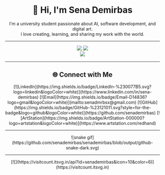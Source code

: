 <div align="center">

# 👋 Hi, I'm Sena Demirbas

I'm a university student passionate about AI, software development, and digital art.  
I love creating, learning, and sharing my work with the world.

---

<!-- GitHub Stats -->
<div>
  <img src="https://github-readme-stats.vercel.app/api?username=senademirbas&theme=aura&hide_border=true&include_all_commits=true&count_private=true" width="48%" />
  <img src="https://github-readme-streak-stats.herokuapp.com/?user=senademirbas&theme=aura&hide_border=true" width="48%" />
</div>

<div>
  <img src="https://github-readme-stats.vercel.app/api/top-langs/?username=senademirbas&theme=aura&hide_border=true&include_all_commits=true&count_private=true&layout=compact" width="36%" />
</div>

---

## 🌐 Connect with Me
<div>
  [![LinkedIn](https://img.shields.io/badge/LinkedIn-%230077B5.svg?logo=linkedin&logoColor=white)](https://www.linkedin.com/in/sena-demirbas)
  [![Email](https://img.shields.io/badge/Email-D14836?logo=gmail&logoColor=white)](mailto:senadmrbsx@gmail.com)
  [![GitHub](https://img.shields.io/badge/GitHub-%23121011.svg?style=for-the-badge&logo=github&logoColor=white)](https://github.com/senademirbas)
  [![ArtStation](https://img.shields.io/badge/ArtStation-000000?logo=artstation&logoColor=white)](https://www.artstation.com/redhand)
</div>

---

<!-- Snake Animation -->
<div align="center">
  ![snake gif](https://github.com/senademirbas/senademirbas/blob/output/github-snake-dark.svg)
</div>

---

<!-- Visit Counter -->
<div align="center">
  [![](https://visitcount.itsvg.in/api?id=senademirbas&icon=10&color=6)](https://visitcount.itsvg.in)
</div>

</div>
